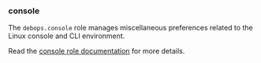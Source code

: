 ### console

The `debops.console` role manages miscellaneous preferences related to
the Linux console and CLI environment.

Read the [console role documentation](https://docs.debops.org/en/master/ansible/roles/console/) for more details.
